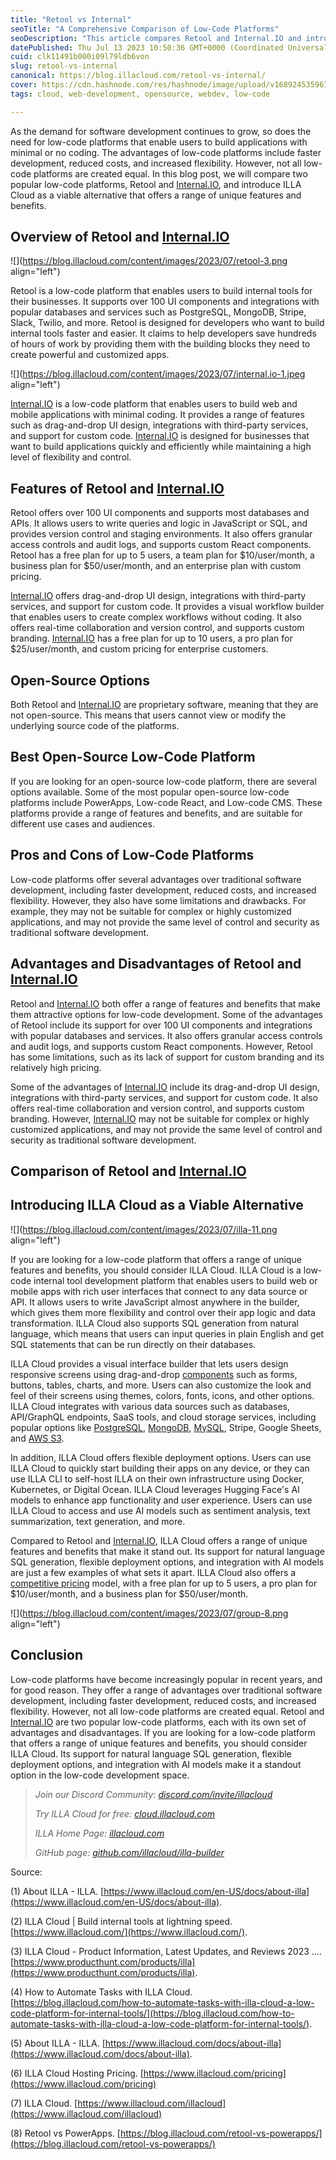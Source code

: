 ```yaml
---
title: "Retool vs Internal"
seoTitle: "A Comprehensive Comparison of Low-Code Platforms"
seoDescription: "This article compares Retool and Internal.IO and introduces ILLA Cloud as a viable alternative with unique features and benefits."
datePublished: Thu Jul 13 2023 10:50:36 GMT+0000 (Coordinated Universal Time)
cuid: clk11491b000i09l79ldb6von
slug: retool-vs-internal
canonical: https://blog.illacloud.com/retool-vs-internal/
cover: https://cdn.hashnode.com/res/hashnode/image/upload/v1689245359671/cddbdf30-c347-4e88-be07-841249ace86c.png
tags: cloud, web-development, opensource, webdev, low-code

---
```


As the demand for software development continues to grow, so does the need for low-code platforms that enable users to build applications with minimal or no coding. The advantages of low-code platforms include faster development, reduced costs, and increased flexibility. However, not all low-code platforms are created equal. In this blog post, we will compare two popular low-code platforms, Retool and [Internal.IO](http://Internal.IO), and introduce ILLA Cloud as a viable alternative that offers a range of unique features and benefits.

## Overview of Retool and [Internal.IO](http://Internal.IO)

![](https://blog.illacloud.com/content/images/2023/07/retool-3.png align="left")

Retool is a low-code platform that enables users to build internal tools for their businesses. It supports over 100 UI components and integrations with popular databases and services such as PostgreSQL, MongoDB, Stripe, Slack, Twilio, and more. Retool is designed for developers who want to build internal tools faster and easier. It claims to help developers save hundreds of hours of work by providing them with the building blocks they need to create powerful and customized apps.

![](https://blog.illacloud.com/content/images/2023/07/internal.io-1.jpeg align="left")

[Internal.IO](http://Internal.IO) is a low-code platform that enables users to build web and mobile applications with minimal coding. It provides a range of features such as drag-and-drop UI design, integrations with third-party services, and support for custom code. [Internal.IO](http://Internal.IO) is designed for businesses that want to build applications quickly and efficiently while maintaining a high level of flexibility and control.

## Features of Retool and [Internal.IO](http://Internal.IO)

Retool offers over 100 UI components and supports most databases and APIs. It allows users to write queries and logic in JavaScript or SQL, and provides version control and staging environments. It also offers granular access controls and audit logs, and supports custom React components. Retool has a free plan for up to 5 users, a team plan for $10/user/month, a business plan for $50/user/month, and an enterprise plan with custom pricing.

[Internal.IO](http://Internal.IO) offers drag-and-drop UI design, integrations with third-party services, and support for custom code. It provides a visual workflow builder that enables users to create complex workflows without coding. It also offers real-time collaboration and version control, and supports custom branding. [Internal.IO](http://Internal.IO) has a free plan for up to 10 users, a pro plan for $25/user/month, and custom pricing for enterprise customers.

## Open-Source Options

Both Retool and [Internal.IO](http://Internal.IO) are proprietary software, meaning that they are not open-source. This means that users cannot view or modify the underlying source code of the platforms.

## Best Open-Source Low-Code Platform

If you are looking for an open-source low-code platform, there are several options available. Some of the most popular open-source low-code platforms include PowerApps, Low-code React, and Low-code CMS. These platforms provide a range of features and benefits, and are suitable for different use cases and audiences.

## Pros and Cons of Low-Code Platforms

Low-code platforms offer several advantages over traditional software development, including faster development, reduced costs, and increased flexibility. However, they also have some limitations and drawbacks. For example, they may not be suitable for complex or highly customized applications, and may not provide the same level of control and security as traditional software development.

## Advantages and Disadvantages of Retool and [Internal.IO](http://Internal.IO)

Retool and [Internal.IO](http://Internal.IO) both offer a range of features and benefits that make them attractive options for low-code development. Some of the advantages of Retool include its support for over 100 UI components and integrations with popular databases and services. It also offers granular access controls and audit logs, and supports custom React components. However, Retool has some limitations, such as its lack of support for custom branding and its relatively high pricing.

Some of the advantages of [Internal.IO](http://Internal.IO) include its drag-and-drop UI design, integrations with third-party services, and support for custom code. It also offers real-time collaboration and version control, and supports custom branding. However, [Internal.IO](http://Internal.IO) may not be suitable for complex or highly customized applications, and may not provide the same level of control and security as traditional software development.

## Comparison of Retool and [Internal.IO](http://Internal.IO)

## Introducing ILLA Cloud as a Viable Alternative

![](https://blog.illacloud.com/content/images/2023/07/illa-11.png align="left")

If you are looking for a low-code platform that offers a range of unique features and benefits, you should consider ILLA Cloud. ILLA Cloud is a low-code internal tool development platform that enables users to build web or mobile apps with rich user interfaces that connect to any data source or API. It allows users to write JavaScript almost anywhere in the builder, which gives them more flexibility and control over their app logic and data transformation. ILLA Cloud also supports SQL generation from natural language, which means that users can input queries in plain English and get SQL statements that can be run directly on their databases.

ILLA Cloud provides a visual interface builder that lets users design responsive screens using drag-and-drop [components](https://www.illacloud.com/components) such as forms, buttons, tables, charts, and more. Users can also customize the look and feel of their screens using themes, colors, fonts, icons, and other options. ILLA Cloud integrates with various data sources such as databases, API/GraphQL endpoints, SaaS tools, and cloud storage services, including popular options like [PostgreSQL](https://www.illacloud.com/docs/postgresql), [MongoDB](https://www.illacloud.com/docs/mongodb), [MySQL](https://www.illacloud.com/docs/mysql), Stripe, Google Sheets, and [AWS S3](https://www.illacloud.com/docs/amazons3).

In addition, ILLA Cloud offers flexible deployment options. Users can use ILLA Cloud to quickly start building their apps on any device, or they can use ILLA CLI to self-host ILLA on their own infrastructure using Docker, Kubernetes, or Digital Ocean. ILLA Cloud leverages Hugging Face's AI models to enhance app functionality and user experience. Users can use ILLA Cloud to access and use AI models such as sentiment analysis, text summarization, text generation, and more.

Compared to Retool and [Internal.IO](http://Internal.IO), ILLA Cloud offers a range of unique features and benefits that make it stand out. Its support for natural language SQL generation, flexible deployment options, and integration with AI models are just a few examples of what sets it apart. ILLA Cloud also offers a [competitive pricing](https://blog.illacloud.com/illa-cloud-pricing-update-only-pay-for-editors/) model, with a free plan for up to 5 users, a pro plan for $10/user/month, and a business plan for $50/user/month.

![](https://blog.illacloud.com/content/images/2023/07/group-8.png align="left")

## Conclusion

Low-code platforms have become increasingly popular in recent years, and for good reason. They offer a range of advantages over traditional software development, including faster development, reduced costs, and increased flexibility. However, not all low-code platforms are created equal. Retool and [Internal.IO](http://Internal.IO) are two popular low-code platforms, each with its own set of advantages and disadvantages. If you are looking for a low-code platform that offers a range of unique features and benefits, you should consider ILLA Cloud. Its support for natural language SQL generation, flexible deployment options, and integration with AI models make it a standout option in the low-code development space.

> *Join our Discord Community:* [*discord.com/invite/illacloud*](http://discord.com/invite/illacloudTry)
> 
> *Try ILLA Cloud for free:* [*cloud.illacloud.com*](http://cloud.illacloud.com/?ref=illa-blog)
> 
> *ILLA Home Page:* [*illacloud.com*](http://illacloud.com/?ref=illa-blog)
> 
> *GitHub page:* [*github.com/illacloud/illa-builder*](http://github.com/illacloud/illa-builder)

Source:

(1) About ILLA - ILLA. [https://www.illacloud.com/en-US/docs/about-illa](https://www.illacloud.com/en-US/docs/about-illa).

(2) ILLA Cloud | Build internal tools at lightning speed. [https://www.illacloud.com/](https://www.illacloud.com/).

(3) ILLA Cloud - Product Information, Latest Updates, and Reviews 2023 .... [https://www.producthunt.com/products/illa](https://www.producthunt.com/products/illa).

(4) How to Automate Tasks with ILLA Cloud. [https://blog.illacloud.com/how-to-automate-tasks-with-illa-cloud-a-low-code-platform-for-internal-tools/](https://blog.illacloud.com/how-to-automate-tasks-with-illa-cloud-a-low-code-platform-for-internal-tools/).

(5) About ILLA - ILLA. [https://www.illacloud.com/docs/about-illa](https://www.illacloud.com/docs/about-illa).

(6) ILLA Cloud Hosting Pricing. [https://www.illacloud.com/pricing](https://www.illacloud.com/pricing)

(7) ILLA Cloud. [https://www.illacloud.com/illacloud](https://www.illacloud.com/illacloud)

(8) Retool vs PowerApps. [https://blog.illacloud.com/retool-vs-powerapps/](https://blog.illacloud.com/retool-vs-powerapps/)